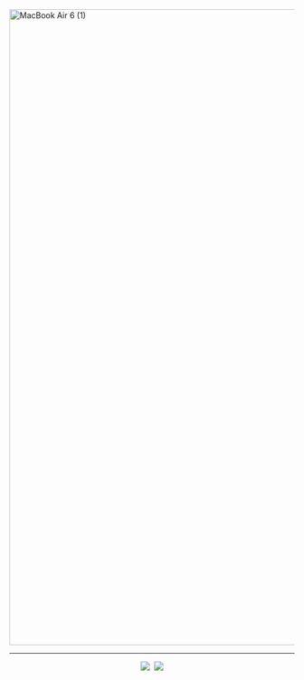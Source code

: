 <img width="1122" alt="MacBook Air 6 (1)" src="https://github.com/engineerkit/.github/assets/894178/4db24ab6-1fb7-440b-a974-bee42c3cdccd">

-----

<p align="center">
<img src="https://img.shields.io/badge/Request%20Early%20Access-284AFF?style=flat-square" />      <a href="discord.com/invite/bDVYvG3Czd"><img src="https://img.shields.io/discord/903472181248421969?style=flat-square&logo=discord&logoColor=%23000&label=Join%20our%20Discord&labelColor=%235865F2&color=%23000" /></a>
</p>
